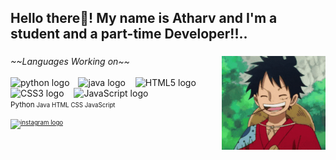 <h2 align="left">Hello there👋! My name is Atharv and I'm a student and a part-time Developer!!..</h2>


###

<img align="right" height="150" src="pics/Luffy.gif"  />

###

<div align="left">
  <p1><I>~~Languages Working on~~</I></p1>
  <br>
  <br>
  <img src="https://cdn.jsdelivr.net/gh/devicons/devicon/icons/python/python-original.svg" height="30" alt="python logo"  />
  <img width="6" />
  
  <img src="https://cdn.jsdelivr.net/gh/devicons/devicon/icons/java/java-original.svg" height="30" alt="java logo" /> 
  <img width="8" />
  <img src="https://cdn.jsdelivr.net/gh/devicons/devicon/icons/html5/html5-original.svg" height="30" alt="HTML5 logo" />
  <img width="8" />
  <img src="https://cdn.jsdelivr.net/gh/devicons/devicon/icons/css3/css3-original.svg" height="30" alt="CSS3 logo" />
  <img width="8" />
  <img src="https://cdn.jsdelivr.net/gh/devicons/devicon/icons/javascript/javascript-original.svg" height="30" alt="JavaScript logo" />
  <br>
  <p1><small>Python<small></p1>
  <p1> Java</p1>
  <p1> HTML</p1>
  <p1> CSS</p1>
  <p1> JavaScript</p1>
  
</div>
  

###

<div align="left">
  <a href="https://www.instagram.com/_MR_ATHARVV/">
    <img src="https://img.shields.io/static/v1?message=Instagram&logo=instagram&label=&color=E4405F&logoColor=white&labelColor=&style=for-the-badge" height="35" alt="instagram logo"  />
  </a>
</div>

###
